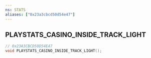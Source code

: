 ```yaml
---
ns: STATS
aliases: ["0x23a3cbcd50d54e47"]
---
```

## PLAYSTATS_CASINO_INSIDE_TRACK_LIGHT

```c
// 0x23A3CBCD50D54E47
void PLAYSTATS_CASINO_INSIDE_TRACK_LIGHT();
```
